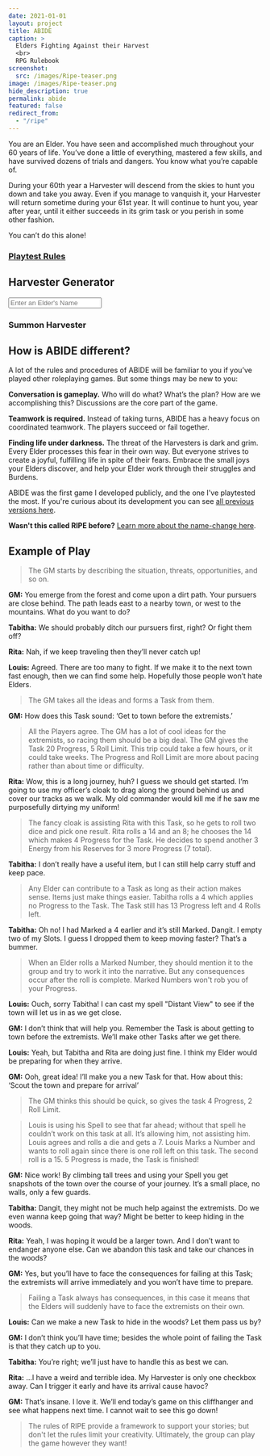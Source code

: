 ```yaml
---
date: 2021-01-01
layout: project
title: ABIDE
caption: >
  Elders Fighting Against their Harvest
  <br>
  RPG Rulebook
screenshot:
  src: /images/Ripe-teaser.png
image: /images/Ripe-teaser.png
hide_description: true
permalink: abide
featured: false
redirect_from:
  - "/ripe"
---
```


<div class="shoppingCard">
  <div class="shoppingColumn">
    <p>You are an Elder. You have seen and accomplished much throughout your 60 years of life. You’ve done a little of everything, mastered a few skills, and have survived dozens of trials and dangers. You know what you’re capable of.</p>
    <p>During your 60th year a Harvester will descend from the skies to hunt you down and take you away. Even if you manage to vanquish it, your Harvester will return sometime during your 61st year. It will continue to hunt you, year after year, until it either succeeds in its grim task or you perish in some other fashion.</p>
    <p>You can’t do this alone!</p>
  </div>
  <div class="row" style="justify-content:space-around;width:100%;">
    <div class="col-10 col-md-5">
      <a class="btn wyrd-btn" href="/files/ABIDE_playtest.pdf"><h3>Playtest Rules</h3></a>
    </div>
  </div>
</div>

## Harvester Generator

<div class="row" style="justify-content:space-around">
  <div class="col-10 col-md-7">
    <input class="ripetextbox" type="text" id="enterElderName" placeholder="Enter an Elder's Name">
    <a class="btn wyrd-btn" onclick="return ripe_generate();"><h3>Summon Harvester</h3></a>
  </div>
</div>

<div class="container generatorCard" id="harvesterCard" style="display:none;">
<div class="row centerButtons">
<div class="col-md-5 col-12">
    <h3 class="tightSpacing" id="genElderName"></h3>
  </div>
  <div class="col-md-5 col-12">
    <button class="btn wyrd-btn" id="age1" onclick="agePlus()" style="display:none;">Age+1</button>
  </div>
</div>
<div id="harvesterDesc"></div>
</div>

## How is ABIDE different?

A lot of the rules and procedures of ABIDE will be familiar to you if you’ve played other roleplaying games. But some things may be new to you:

**Conversation is gameplay.** Who will do what? What’s the plan? How are we accomplishing this? Discussions are the core part of the game.

**Teamwork is required.** Instead of taking turns, ABIDE has a heavy focus on coordinated teamwork. The players succeed or fail together.

**Finding life under darkness.** The threat of the Harvesters is dark and grim. Every Elder processes this fear in their own way. But everyone strives to create a joyful, fulfilling life in spite of their fears. Embrace the small joys your Elders discover, and help your Elder work through their struggles and Burdens.

ABIDE was the first game I developed publicly, and the one I've playtested the most. If you're curious about its development you can see [all previous versions here](https://drive.google.com/drive/folders/1kxKYyoTanjiQ2kzvjiYyyh-7HpV4jhwG?usp=sharing).

**Wasn't this called RIPE before?** [Learn more about the name-change here](/david/2021/06/LCCReturnsRIPE#abide-gets-a-playtest-pdf).

## Example of Play

> The GM starts by describing the situation, threats, opportunities, and so on.

**GM:** You emerge from the forest and come upon a dirt path. Your pursuers are close behind. The path leads east to a nearby town, or west to the mountains. What do you want to do?

**Tabitha:** We should probably ditch our pursuers first, right? Or fight them off?

**Rita:** Nah, if we keep traveling then they’ll never catch up!

**Louis:** Agreed. There are too many to fight. If we make it to the next town fast enough, then we can find some help. Hopefully those people won’t hate Elders.

> The GM takes all the ideas and forms a Task from them.

**GM:** How does this Task sound: ‘Get to town before the extremists.’

> All the Players agree. 
> The GM has a lot of cool ideas for the extremists, so racing them should be a big deal. The GM gives the Task 20 Progress, 5 Roll Limit. This trip could take a few hours, or it could take weeks. The Progress and Roll Limit are more about pacing rather than about time or difficulty.

**Rita:** Wow, this is a long journey, huh? I guess we should get started. I’m going to use my officer’s cloak to drag along the ground behind us and cover our tracks as we walk. My old commander would kill me if he saw me purposefully dirtying my uniform!

> The fancy cloak is assisting Rita with this Task, so he gets to roll two dice and pick one result. Rita rolls a 14 and an 8; he chooses the 14 which makes 4 Progress for the Task. He decides to spend another 3 Energy from his Reserves for 3 more Progress (7 total). 

**Tabitha:** I don’t really have a useful item, but I can still help carry stuff and keep pace.

> Any Elder can contribute to a Task as long as their action makes sense. Items just make things easier. Tabitha rolls a 4 which applies no Progress to the Task. The Task still has 13 Progress left and 4 Rolls left.

**Tabitha:** Oh no! I had Marked a 4 earlier and it’s still Marked. Dangit. I empty two of my Slots. I guess I dropped them to keep moving faster? That’s a bummer.

> When an Elder rolls a Marked Number, they should mention it to the group and try to work it into the narrative. But any consequences occur after the roll is complete. Marked Numbers won't rob you of your Progress.

**Louis:** Ouch, sorry Tabitha! I can cast my spell "Distant View" to see if the town will let us in as we get close.

**GM:** I don’t think that will help you. Remember the Task is about getting to town before the extremists. We’ll make other Tasks after we get there.

**Louis:** Yeah, but Tabitha and Rita are doing just fine. I think my Elder would be preparing for when they arrive.

**GM:** Ooh, great idea! I’ll make you a new Task for that. How about this:  ‘Scout the town and prepare for arrival’ 

> The GM thinks this should be quick, so gives the task 4 Progress, 2 Roll Limit.

> Louis is using his Spell to see that far ahead; without that spell he couldn’t work on this task at all. It’s allowing him, not assisting him. Louis agrees and rolls a die and gets a 7. Louis Marks a Number and wants to roll again since there is one roll left on this task. The second roll is a 15. 5 Progress is made, the Task is finished!

**GM:** Nice work! By climbing tall trees and using your Spell you get snapshots of the town over the course of your journey. It’s a small place, no walls, only a few guards. 

**Tabitha:** Dangit, they might not be much help against the extremists. Do we even wanna keep going that way? Might be better to keep hiding in the woods.

**Rita:** Yeah, I was hoping it would be a larger town. And I don’t want to endanger anyone else. Can we abandon this task and take our chances in the woods?

**GM:** Yes, but you’ll have to face the consequences for failing at this Task; the extremists will arrive immediately and you won’t have time to prepare.

> Failing a Task always has consequences, in this case it means that the Elders will suddenly have to face the extremists on their own.

**Louis:** Can we make a new Task to hide in the woods? Let them pass us by?

**GM:** I don’t think you’ll have time; besides the whole point of failing the Task is that they catch up to you.

**Tabitha:** You’re right; we’ll just have to handle this as best we can.

**Rita:** …I have a weird and terrible idea. My Harvester is only one checkbox away. Can I trigger it early and have its arrival cause havoc?

**GM:** That’s insane. I love it. We’ll end today’s game on this cliffhanger and see what happens next time. I cannot wait to see this go down!

> The rules of RIPE provide a framework to support your stories; but don't let the rules limit your creativity. Ultimately, the group can play the game however they want!

<script async src="/assets/js/mods-eng-basic.js" language="javascript" type="text/javascript"></script>
<script async src="/assets/js/tracery.js" language="javascript" type="text/javascript"></script>
<script async src="/assets/js/seedrandom.min.js" language="javascript" type="text/javascript"></script>
<script async src="/assets/generator_resources/ripe.js" language="javascript" type="text/javascript"></script>
